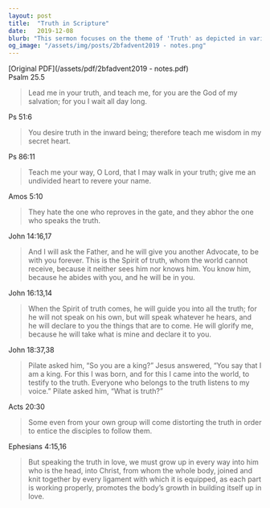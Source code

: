 ```yaml
---
layout: post
title:  "Truth in Scripture"
date:   2019-12-08
blurb: "This sermon focuses on the theme of 'Truth' as depicted in various verses of the Bible. It explores the concept of truth in relation to God, salvation, wisdom, and the Spirit of truth. The sermon also addresses the distortion of truth and the importance of speaking the truth in love for spiritual growth."
og_image: "/assets/img/posts/2bfadvent2019 - notes.png"
---
```

[Original PDF](/assets/pdf/2bfadvent2019 - notes.pdf)    
Psalm 25.5

> Lead me in your truth, and teach me,
> for you are the God of my salvation;
> for you I wait all day long.

Ps 51:6

> You desire truth in the inward being;
> therefore teach me wisdom in my secret heart.

Ps 86:11

> Teach me your way, O Lord,
> that I may walk in your truth;
> give me an undivided heart to revere your name.

Amos 5:10

> They hate the one who reproves in the gate,
> and they abhor the one who speaks the truth.

John 14:16,17

> And I will ask the Father, and he will give you another Advocate, to be with you forever. This is the Spirit of truth,
> whom the world cannot receive, because it neither sees him nor knows him. You know him, because he abides
> with you, and he will be in you.

John 16:13,14

> When the Spirit of truth comes, he will guide you into all the truth; for he will not speak on his own, but will speak
> whatever he hears, and he will declare to you the things that are to come. He will glorify me, because he will take
> what is mine and declare it to you.

John 18:37,38

> Pilate asked him, “So you are a king?” Jesus answered, “You say that I am a king. For this I was born, and for this I
> came into the world, to testify to the truth. Everyone who belongs to the truth listens to my voice.” Pilate asked
> him, “What is truth?”

Acts 20:30

> Some even from your own group will come distorting the truth in order to entice the disciples to follow them.

Ephesians 4:15,16

> But speaking the truth in love, we must grow up in every way into him who is the head, into Christ, from whom
> the whole body, joined and knit together by every ligament with which it is equipped, as each part is working
> properly, promotes the body’s growth in building itself up in love.

